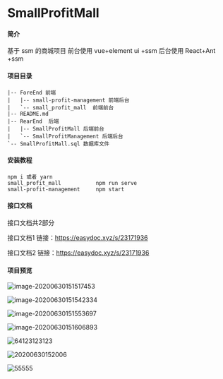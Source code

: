 # SmallProfitMall

#### 简介
基于 ssm 的商城项目
前台使用 vue+element ui +ssm
后台使用 React+Ant +ssm



#### 项目目录

```
|-- ForeEnd 前端
|   |-- small-profit-management 前端后台
|   `-- small_profit_mall  前端前台
|-- README.md
|-- RearEnd  后端
|   |-- SmallProfitMall 后端前台
|   `-- SmallProfitManagement 后端后台
`-- SmallProfitMall.sql 数据库文件
```



#### 安装教程

```
npm i 或者 yarn
small_profit_mall    		npm run serve
small-profit-management		npm start	
```

#### 接口文档
接口文档共2部分

接口文档1  链接：https://easydoc.xyz/s/23171936   

接口文档2  链接：https://easydoc.xyz/s/23171936   

#### 项目预览

![image-20200630151517453](http://ww3.sinaimg.cn/large/006djwNZgy1ggac88a5v0j31hc0p2npf.jpg)

![image-20200630151542334](http://ww3.sinaimg.cn/large/006djwNZgy1ggac88pb3lj31hc0p24f2.jpg)

![image-20200630151553697](http://ww3.sinaimg.cn/large/006djwNZgy1ggac894v1rj31hc0p2tk8.jpg)

![image-20200630151606893](http://ww3.sinaimg.cn/large/006djwNZgy1ggac8a1lnnj31hc0p242y.jpg)

![64123123123](http://ww3.sinaimg.cn/large/006djwNZgy1ggacdqozb1j31h10owadb.jpg)

![20200630152006](http://ww3.sinaimg.cn/large/006djwNZgy1ggacdqy7ypj31hc0ox0xe.jpg)

![55555](http://ww3.sinaimg.cn/large/006djwNZgy1ggac8adiuyj31ha0p9jvv.jpg)
